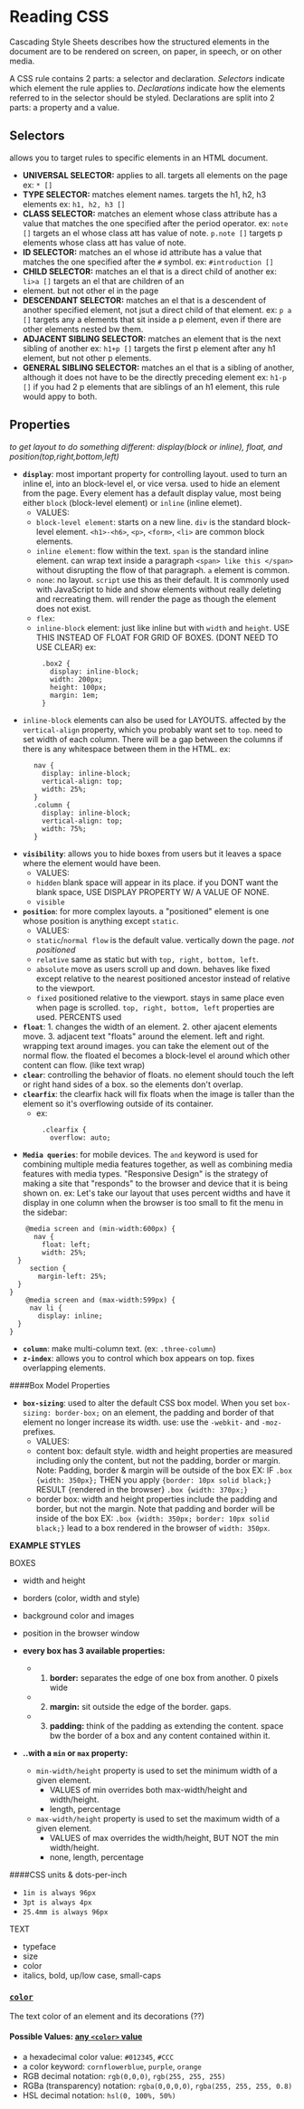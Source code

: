 # Reading CSS 
Cascading Style Sheets describes how the structured elements in the document are to be rendered on screen, on paper, in speech, or on other media.

A CSS rule contains 2 parts: a selector and declaration.
*Selectors* indicate which element the rule applies to. *Declarations* indicate how the elements referred to in the selector should be styled. Declarations are split into 2 parts: a property and a value.

## Selectors
allows you to target rules to specific elements in an HTML document.
- **UNIVERSAL SELECTOR:** applies to all. targets all elements on the page ex: `* []`
- **TYPE SELECTOR:** matches element names. targets the h1, h2, h3 elements ex: `h1, h2, h3 []`
- **CLASS SELECTOR:** matches an element whose class attribute has a value that matches the one specified after the period operator. ex: `note []` targets an el whose class att has value of note. `p.note []` targets p elements whose class att has value of note.
- **ID SELECTOR:** matches an el whose id attribute has a value that matches the one specified after the `#` symbol. ex: `#introduction []`
- **CHILD SELECTOR:** matches an el that is a direct child of another ex: `li>a []` targets an <a> el that are children of an <li> element. but not other <a> el in the page
- **DESCENDANT SELECTOR:** matches an el that is a descendent of another specified element, not jsut a direct child of that element. ex: `p a []` targets any a elements that sit inside a p element, even if there are other elements nested bw them.
- **ADJACENT SIBLING SELECTOR:** matches an element that is the next sibling of another ex: `h1+p []` targets the first p element after any h1 element, but not other p elements.
- **GENERAL SIBLING SELECTOR:** matches an el that is a sibling of another, although it does not have to be the directly preceding element ex: `h1-p []` if you had 2 p elements that are siblings of an h1 element, this rule would appy to both.


## Properties

*to get layout to do something different: display(block or inline), float, and position(top,right,bottom,left)*

- **`display`**: most important property for controlling layout. used to turn an inline el, into an block-level el, or vice versa. used to hide an element from the page. Every element has a default display value, most being either `block` (block-level element) or `inline` (inline elemet).
  - VALUES:
  - `block-level element`: starts on a new line. `div` is the standard block-level element. `<h1>-<h6>`, `<p>`, `<form>`, `<li>` are common block elements.
  - `inline element`: flow within the text. `span` is the standard inline element. can wrap text inside a paragraph `<span> like this </span>` without disrupting the flow of that paragraph. `a` element is common.
  - `none`: no layout. `script` use this as their default. It is commonly used with JavaScript to hide and show elements without really deleting and recreating them. will render the page as though the element does not exist.
  - `flex`: 
  - `inline-block` element: just like inline but with `width` and `height`. USE THIS INSTEAD OF FLOAT FOR GRID OF BOXES. (DONT NEED TO USE CLEAR) ex:
```
        .box2 {
          display: inline-block;
          width: 200px;
          height: 100px;
          margin: 1em;
        }
```
  - `inline-block` elements can also be used for LAYOUTS. affected by the `vertical-align` property, which you probably want set to `top`. need to set width of each column. There will be a gap between the columns if there is any whitespace between them in the HTML. ex:
      
```
      nav {
        display: inline-block;
        vertical-align: top;
        width: 25%;
      }
      .column {
        display: inline-block;
        vertical-align: top;
        width: 75%;
      }
```
- **`visibility`**: allows you to hide boxes from users but it leaves a space where the element would have been.
  - VALUES:
  - `hidden` blank space will appear in its place. if you DONT want the blank space, USE DISPLAY PROPERTY W/ A VALUE OF NONE.
  - `visible`
- **`position`**: for more complex layouts. a "positioned" element is one whose position is anything except `static`.
  - VALUES:
  - `static`/`normal flow` is the default value. vertically down the page. *not positioned*
  - `relative` same as static but with `top, right, bottom, left`.
  - `absolute` move as users scroll up and down. behaves like fixed except relative to the nearest positioned ancestor instead of relative to the viewport.
  - `fixed` positioned relative to the viewport. stays in same place even when page is scrolled. `top, right, bottom, left` properties are used. PERCENTS used
- **`float`**: 1. changes the width of an element. 2. other ajacent elements move. 3. adjacent text "floats" around the element. left and right. wrapping text around images. you can take the element out of the normal flow. the floated el becomes a block-level el around which other content can flow. (like text wrap)
- **`clear`**: controlling the behavior of floats. no element should touch the left or right hand sides of a box. so the elements don't overlap.
- **`clearfix`**: the clearfix hack will fix floats when the image is taller than the element so it's overflowing outside of its container.
  - ex: 
```
        .clearfix {
          overflow: auto;
```
- **`Media queries`**: for mobile devices. The `and` keyword is used for combining multiple media features together, as well as combining media features with media types. "Responsive Design" is the strategy of making a site that "responds" to the browser and device that it is being shown on. ex: Let's take our layout that uses percent widths and have it display in one column when the browser is too small to fit the menu in the sidebar:
```
    @media screen and (min-width:600px) {
      nav {
        float: left;
        width: 25%;
  }
     section {
       margin-left: 25%;
  }
}
    @media screen and (max-width:599px) {
     nav li {
       display: inline;
  }
}
```
- **`column`**: make multi-column text. (ex: `.three-column`)
- **`z-index`**: allows you to control which box appears on top. fixes overlapping elements.


####Box Model Properties
- **`box-sizing`**: used to alter the default CSS box model. When you set `box-sizing: border-box;` on an element, the padding and border of that element no longer increase its width. use: use the `-webkit-` and `-moz-` prefixes.
  - VALUES:
  - content box: default style. width and height properties are measured including only the content, but not the padding, border or margin. Note: Padding, border & margin will be outside of the box EX: IF `.box {width: 350px};` THEN you apply `{border: 10px solid black;}` RESULT {rendered in the browser} `.box {width: 370px;}`
  - border box: width and height properties include the padding and border, but not the margin. Note that padding and border will be inside of the box EX:  `.box {width: 350px; border: 10px solid black;}` lead to a box rendered in the browser of `width: 350px`. 





**EXAMPLE STYLES**

BOXES
- width and height
- borders (color, width and style)
- background color and images
- position in the browser window

- **every box has 3 available properties:**
  - 1. **border:** separates the edge of one box from another. 0 pixels wide
  - 2. **margin:** sit outside the edge of the border. gaps.
  - 3. **padding:** think of the padding as extending the content. space bw the border of a box and any content contained within it.
- **..with a `min` or `max` property:**
  - `min-width/height` property is used to set the minimum width of a given element.
    - VALUES of min overrides both max-width/height and width/height.
    - length, percentage
  - `max-width/height` property is used to set the maximum width of a given element.
    - VALUES of max overrides the width/height, BUT NOT the min width/height.
    - none, length, percentage

####CSS units & dots-per-inch
- `1in is always 96px`
- `3pt is always 4px`
- `25.4mm is always 96px`

TEXT
- typeface
- size
- color
- italics, bold, up/low case, small-caps

### [`color`](https://developer.mozilla.org/en-US/docs/Web/CSS/color) 

The text color of an element and its decorations (??)

#### Possible Values: [any `<color>` value](https://developer.mozilla.org/en-US/docs/Web/CSS/color_value)

* a hexadecimal color value: `#012345`, `#CCC`
* a color keyword: `cornflowerblue`, `purple`, `orange`
* RGB decimal notation: `rgb(0,0,0)`, `rgb(255, 255, 255)`
* RGBa (transparency) notation: `rgba(0,0,0,0)`, `rgba(255, 255, 255, 0.8)`
* HSL decimal notation: `hsl(0, 100%, 50%)`
